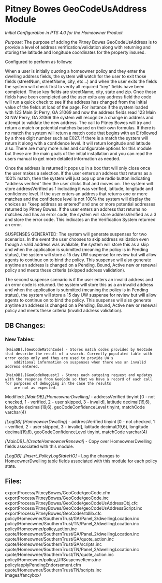 # Pitney Bowes GeoCodeUsAddress Module

*Initial Configuration in PTS 4.0 for the Homeowner Product*

*Purpose:* The purpose of adding the Pitney Bowes GeoCodeUsAddress is to provide a level of address verification/validation along with returning
and storing the latitude and longitude coordinates for the property insured.

Configured to perform as follows:

When a user is initially quoting a homeowner policy and they enter the dwelling address fields, the system will watch for the user to exit those fields (streetNum, streetName, city, etc...)
and when the user exits the fields the system will check first to verify all required "key" fields have been completed. Those key fields are streetName, city, state and zip. Once those
fields have been completed and the user exits any address field the code will run a quick check to see if the address has changed from the initial value of the fields at load of the page.
For instance if the system loaded with 123 Main St Perry, GA 31069 and now the address fields read 123 Main St NW Perry, GA 31069 the system will recognize a change in address and attempt
to validate the new address. The call to Pitney Bowes will try and return a match or potential matches based on their own formulas. If there is no match the system will return a match code
that begins with an E followed by a three digit number such as E027. If there is a match the system will return it along with a confidence level. It will return longitude and latitude also.
There are many more rules and configurable options for this module but these are the main goals of the initial installation and you can read the users manual to get more detailed information
as needed.

Once the address is returned it pops up in a box that will only close once the user makes a selection. If the user enters an address that returns as a 100% match, then
the system will just pop up one radio button indicating "address verified" then the user clicks that and moves on. The system will store addressVerified as 1 indicating it was verified, latitude,
longitude and confidence level. If the user enters an address that returns one or more matches and the confidence level is not 100% the system will display the choices as "keep address as entered" 
and one or more potential addresses returned by Pitney Bowes. If the user enters an address that returns no matches and has an error code, the system will store addressVerified as a 3
and store the error code. This indicates an the Verification System returned an error.

SUSPENSES GENERATED:
The system will generate suspenses for two scenarios. In the event the user chooses to skip address validation even though a valid address was avaliable, the system will store this as a skip
and when the application is submitted (meaning the policy is in Pending status), the system will store a 15 day UW suspense for review but will allow agents to continue on to bind the policy.
This suspense will also generate anytime an address is changed on a Pending, Bound, Active new or renewal policy and meets these criteria (skipped address validation). 

The second suspense scenario is if the user enters an invalid address and an error code is returned. the system will store this as a an invalid address
and when the application is submitted (meaning the policy is in Pending status), the system will store a 15 day UW suspense for review but will allow agents to continue on to bind the policy.
This suspense will also generate anytime an address is changed on a Pending, Bound, Active new or renewal policy and meets these criteria (invalid address validation). 


## DB Changes:
### New Tables:
	[MainDB].[GeoCodeMatchCode] - Stores match codes provided by GeoCode that describe the result of a search. Currently populated table with error codes only and they are used to provide UW's
		additional information on suspenses when there was an invalid address entered.
	
	[MainDB].[GeoCodeRequest] - Stores each outgoing request and updates with the response from GeoCode so that we have a record of each call for purposes of debugging in the case the results
		are not as expected.
		
Modified:
*[MainDB].[HomeownerDwelling]* - addressVerified tinyint [0 - not checked, 1 - verified, 2 - user skipped, 3 - invalid], latitude decimal(19,6),
	longitude decimal(19,6), geoCodeConfidenceLevel tinyint, matchCode varchar(4)
	
*[LogDB].[HomeownerDwelling]* - addressVerified tinyint [0 - not checked, 1 - verified, 2 - user skipped, 3 - invalid], latitude decimal(19,6),
	longitude decimal(19,6), geoCodeConfidenceLevel tinyint, matchCode varchar(4)
	
*[MainDB]..[CreateHomeownerRenewal]* - Copy over HomeownerDwelling fields associated with this module.

*[LogDB]..[Insert_PolicyLogStateHO]* - Log the changes to HomeownerDwelling table fields associated with this module for each policy state.

## Files:
exportProcess/PitneyBowes/GeoCode/geoCode.cfm </br>
exportProcess/PitneyBowes/GeoCode/geoCode.inc </br>
exportProcess/PitneyBowes/GeoCode/geoCodeUsAddressObj.cfc </br>
exportProcess/PitneyBowes/GeoCode/geoCodeUsAddressScript.inc </br>
exportProcess/PitneyBowes/GeoCode/stdlib.cfc </br>
policy/Homeowner/SouthernTrust/GA/Panel_3/dwellingLocation.inc </br>
policy/Homeowner/SouthernTrust/TN/Panel_3/dwellingLocation.inc</br>
policy/Homeowner/policy_action.inc </br>
quote/Homeowner/SouthernTrust/GA/Panel_2/dwellingLocation.inc </br>
quote/Homeowner/SouthernTrust/GA/quote_action.inc </br>
quote/Homeowner/SouthernTrust/GA/scripts.inc </br>
quote/Homeowner/SouthernTrust/TN/Panel_2/dwellingLocation.inc </br>
quote/Homeowner/SouthernTrust/TN/quote_action.inc </br>
policy/Homeowner/policy_URSuspenseItems.inc </br>
policy/applyPendingEndorsement.cfm </br>
quote/Homeowner/SouthernTrust/TN/scripts.inc  </br>
images/fancybox/ </br>
